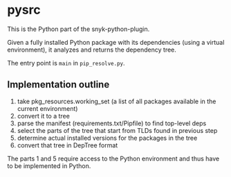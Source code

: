# pysrc

This is the Python part of the snyk-python-plugin.

Given a fully installed Python package with its dependencies (using a virtual environment),
it analyzes and returns the dependency tree.

The entry point is `main` in `pip_resolve.py`.

## Implementation outline

1. take pkg_resources.working_set (a list of all packages available in the current environment)
2. convert it to a tree
3. parse the manifest (requirements.txt/Pipfile) to find top-level deps
4. select the parts of the tree that start from TLDs found in previous step
5. determine actual installed versions for the packages in the tree
6. convert that tree in DepTree format

The parts 1 and 5 require access to the Python environment and thus have to be implemented in Python.
